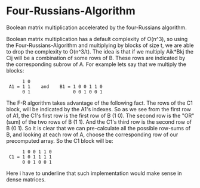 # Four-Russians-Algorithm
Boolean matrix multiplication accelerated by the four-Russians algorithm.

Boolean matrix multiplication has a default complexity of O(n^3), so using the Four-Russians-Algorithm
and multiplying by blocks of size t, we are able to drop the complexity to O(n^3/t). The idea is that
if we multiply Aik*Bkj the Cij will be a combination of some rows of B. These rows are indicated by the
corresponding subrow of A. For example lets say that we multiply the blocks:

          1 0  
     A1 = 1 1    and    B1 = 1 0 0 1 1 0
          0 1                0 0 1 0 0 1
     
The F-R algorithm takes advantage of the following fact. The rows of the C1 block, will be indicated by the 
A1's indexes. So as we see from the first row of A1, the C1's first row is the first row of B (1 0). The second
row is the "OR"(sum) of the two rows of B (1 1). And the C1's third row is the second row of B (0 1). So it is 
clear that we can pre-calculate all the possible row-sums of B, and looking at each row of A, choose the corresponding
row of our precomputed array. So the C1 block will be:

          1 0 0 1 1 0
     C1 = 1 0 1 1 1 1 
          0 0 1 0 0 1

Here i have to underline that such implementation would make sense in dense matrices.
